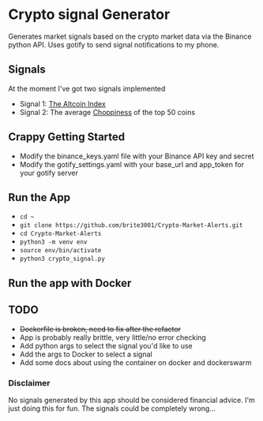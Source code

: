 # Crypto signal Generator
Generates market signals based on the crypto market data via the Binance python API. Uses gotify to send signal notifications to my phone.


## Signals
At the moment I've got two signals implemented
- Signal 1: [The Altcoin Index](https://www.blockchaincenter.net/en/altcoin-season-index/)
- Signal 2: The average [Choppiness](https://www.tradingview.com/support/solutions/43000501980-choppiness-index-chop/) of the top 50 coins


## Crappy Getting Started
- Modify the binance_keys.yaml file with your Binance API key and secret
- Modify the gotify_settings.yaml with your base_url and app_token for your gotify server

## Run the App
- `cd ~`
- `git clone https://github.com/brite3001/Crypto-Market-Alerts.git`
- `cd Crypto-Market-Alerts`
- `python3 -m venv env`
- `source env/bin/activate`
- `python3 crypto_signal.py`

## Run the app with Docker

## TODO
- ~~Dockerfile is broken, need to fix after the refactor~~
- App is probably really brittle, very little/no error checking
- Add python args to select the signal you'd like to use
- Add the args to Docker to select a signal
- Add some docs about using the container on docker and dockerswarm

### Disclaimer
No signals generated by this app should be considered financial advice. I'm just doing this for fun. The signals could be completely wrong...